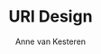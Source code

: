 ---
title: URI Design
link: https://annevankesteren.nl/2004/08/uri-design
author: Anne van Kesteren
---